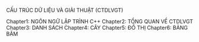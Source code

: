 CẤU TRÚC DỮ LIỆU VÀ GIẢI THUẬT (CTDLVGT)

Chapter1: NGÔN NGỮ LẬP TRÌNH C++
Chapter2: TỔNG QUAN VỀ CTDLVGT
Chapter3: DANH SÁCH 
Chapter4: CÂY
Chapter5: ĐỒ THỊ
Chapter6: BẢNG BĂM